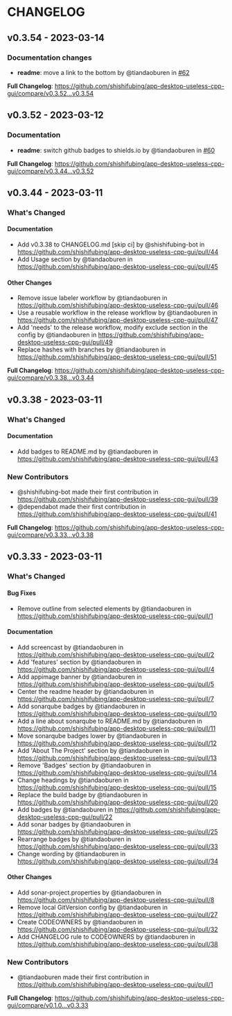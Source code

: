 # CHANGELOG

## v0.3.54 - 2023-03-14

<!-- Automatically generated in https://github.com/shishifubing/app-desktop-useless-cpp-gui/actions/runs/4421052332 -->
### Documentation changes

- **readme**: move a link to the bottom by @tiandaoburen in [#62](https://github.com/shishifubing/app-desktop-useless-cpp-gui/pull/62)

**Full Changelog**: https://github.com/shishifubing/app-desktop-useless-cpp-gui/compare/v0.3.52...v0.3.54

## v0.3.52 - 2023-03-12

### Documentation

- **readme**: switch github badges to shields.io by @tiandaoburen in [#60](https://github.com/shishifubing/app-desktop-useless-cpp-gui/pull/60)

**Full Changelog**: https://github.com/shishifubing/app-desktop-useless-cpp-gui/compare/v0.3.44...v0.3.52

## v0.3.44 - 2023-03-11

<!-- Release notes generated using configuration in .github/release.yml at v0.3.44 -->
### What's Changed

#### Documentation

- Add v0.3.38 to CHANGELOG.md [skip ci] by @shishifubing-bot in https://github.com/shishifubing/app-desktop-useless-cpp-gui/pull/44
- Add Usage section by @tiandaoburen in https://github.com/shishifubing/app-desktop-useless-cpp-gui/pull/45

#### Other Changes

- Remove issue labeler workflow by @tiandaoburen in https://github.com/shishifubing/app-desktop-useless-cpp-gui/pull/46
- Use a reusable workflow in the release workflow by @tiandaoburen in https://github.com/shishifubing/app-desktop-useless-cpp-gui/pull/47
- Add 'needs' to the release workflow, modify exclude section in the config by @tiandaoburen in https://github.com/shishifubing/app-desktop-useless-cpp-gui/pull/49
- Replace hashes with branches by @tiandaoburen in https://github.com/shishifubing/app-desktop-useless-cpp-gui/pull/51

**Full Changelog**: https://github.com/shishifubing/app-desktop-useless-cpp-gui/compare/v0.3.38...v0.3.44

## v0.3.38 - 2023-03-11

<!-- Release notes generated using configuration in .github/release.yml at v0.3.38 -->
### What's Changed

#### Documentation

- Add badges to README.md by @tiandaoburen in https://github.com/shishifubing/app-desktop-useless-cpp-gui/pull/43

### New Contributors

- @shishifubing-bot made their first contribution in https://github.com/shishifubing/app-desktop-useless-cpp-gui/pull/39
- @dependabot made their first contribution in https://github.com/shishifubing/app-desktop-useless-cpp-gui/pull/41

**Full Changelog**: https://github.com/shishifubing/app-desktop-useless-cpp-gui/compare/v0.3.33...v0.3.38

## v0.3.33 - 2023-03-11

<!-- Release notes generated using configuration in .github/release.yml at v0.3.33 -->
### What's Changed

#### Bug Fixes

- Remove outline from selected elements by @tiandaoburen in https://github.com/shishifubing/app-desktop-useless-cpp-gui/pull/1

#### Documentation

- Add screencast by @tiandaoburen in https://github.com/shishifubing/app-desktop-useless-cpp-gui/pull/2
- Add 'features' section by @tiandaoburen in https://github.com/shishifubing/app-desktop-useless-cpp-gui/pull/4
- Add appimage banner by @tiandaoburen in https://github.com/shishifubing/app-desktop-useless-cpp-gui/pull/5
- Center the readme header by @tiandaoburen in https://github.com/shishifubing/app-desktop-useless-cpp-gui/pull/7
- Add sonarqube badges by @tiandaoburen in https://github.com/shishifubing/app-desktop-useless-cpp-gui/pull/10
- Add a line about sonarqube to README.md by @tiandaoburen in https://github.com/shishifubing/app-desktop-useless-cpp-gui/pull/11
- Move sonarqube badges lower by @tiandaoburen in https://github.com/shishifubing/app-desktop-useless-cpp-gui/pull/12
- Add 'About The Project' section by @tiandaoburen in https://github.com/shishifubing/app-desktop-useless-cpp-gui/pull/13
- Remove 'Badges' section by @tiandaoburen in https://github.com/shishifubing/app-desktop-useless-cpp-gui/pull/14
- Change headings by @tiandaoburen in https://github.com/shishifubing/app-desktop-useless-cpp-gui/pull/15
- Replace the build badge by @tiandaoburen in https://github.com/shishifubing/app-desktop-useless-cpp-gui/pull/20
- Add badges by @tiandaoburen in https://github.com/shishifubing/app-desktop-useless-cpp-gui/pull/22
- Add sonar badges by @tiandaoburen in https://github.com/shishifubing/app-desktop-useless-cpp-gui/pull/25
- Rearrange badges by @tiandaoburen in https://github.com/shishifubing/app-desktop-useless-cpp-gui/pull/33
- Change wording by @tiandaoburen in https://github.com/shishifubing/app-desktop-useless-cpp-gui/pull/34

#### Other Changes

- Add sonar-project.properties by @tiandaoburen in https://github.com/shishifubing/app-desktop-useless-cpp-gui/pull/8
- Remove local GitVersion config by @tiandaoburen in https://github.com/shishifubing/app-desktop-useless-cpp-gui/pull/27
- Create CODEOWNERS by @tiandaoburen in https://github.com/shishifubing/app-desktop-useless-cpp-gui/pull/32
- Add CHANGELOG rule to CODEOWNERS by @tiandaoburen in https://github.com/shishifubing/app-desktop-useless-cpp-gui/pull/38

### New Contributors

- @tiandaoburen made their first contribution in https://github.com/shishifubing/app-desktop-useless-cpp-gui/pull/1

**Full Changelog**: https://github.com/shishifubing/app-desktop-useless-cpp-gui/compare/v0.1.0...v0.3.33
